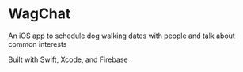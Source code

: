 # WagChat
An iOS app to schedule dog walking dates with people and talk about common interests

Built with Swift, Xcode, and Firebase
